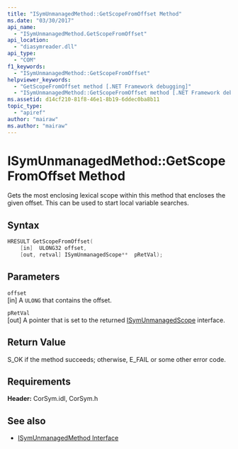 ```yaml
---
title: "ISymUnmanagedMethod::GetScopeFromOffset Method"
ms.date: "03/30/2017"
api_name: 
  - "ISymUnmanagedMethod.GetScopeFromOffset"
api_location: 
  - "diasymreader.dll"
api_type: 
  - "COM"
f1_keywords: 
  - "ISymUnmanagedMethod::GetScopeFromOffset"
helpviewer_keywords: 
  - "GetScopeFromOffset method [.NET Framework debugging]"
  - "ISymUnmanagedMethod::GetScopeFromOffset method [.NET Framework debugging]"
ms.assetid: d14cf210-81f8-46e1-8b19-6ddec0ba8b11
topic_type: 
  - "apiref"
author: "mairaw"
ms.author: "mairaw"
---
```

# ISymUnmanagedMethod::GetScopeFromOffset Method
Gets the most enclosing lexical scope within this method that encloses the given offset. This can be used to start local variable searches.  
  
## Syntax  
  
```cpp  
HRESULT GetScopeFromOffset(  
    [in]  ULONG32 offset,  
    [out, retval] ISymUnmanagedScope**  pRetVal);  
```  
  
## Parameters  
 `offset`  
 [in] A `ULONG` that contains the offset.  
  
 `pRetVal`  
 [out] A pointer that is set to the returned [ISymUnmanagedScope](../../../../docs/framework/unmanaged-api/diagnostics/isymunmanagedscope-interface.md) interface.  
  
## Return Value  
 S_OK if the method succeeds; otherwise, E_FAIL or some other error code.  
  
## Requirements  
 **Header:** CorSym.idl, CorSym.h  
  
## See also

- [ISymUnmanagedMethod Interface](../../../../docs/framework/unmanaged-api/diagnostics/isymunmanagedmethod-interface.md)
